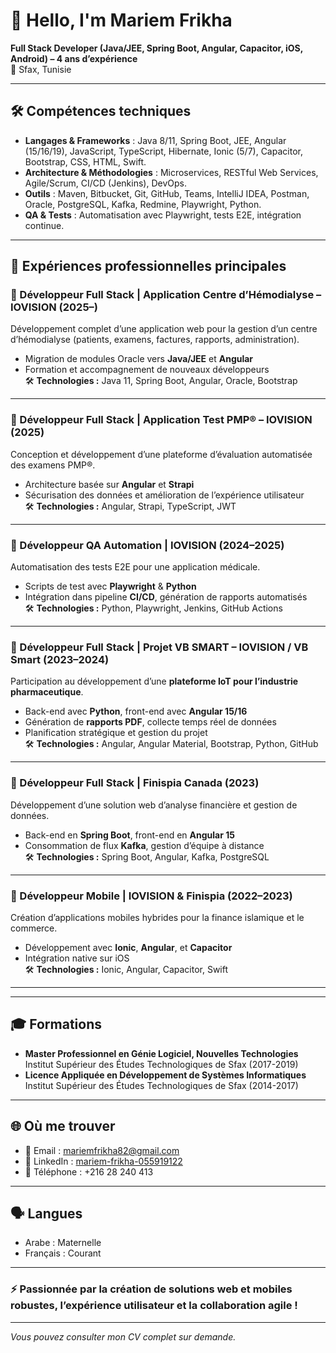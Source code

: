 # 👋 Hello, I'm Mariem Frikha

**Full Stack Developer (Java/JEE, Spring Boot, Angular, Capacitor, iOS, Android) – 4 ans d’expérience**  
📍 Sfax, Tunisie

---

## 🛠️ Compétences techniques

- **Langages & Frameworks** : Java 8/11, Spring Boot, JEE, Angular (15/16/19), JavaScript, TypeScript, Hibernate, Ionic (5/7), Capacitor, Bootstrap, CSS, HTML, Swift.
- **Architecture & Méthodologies** : Microservices, RESTful Web Services, Agile/Scrum, CI/CD (Jenkins), DevOps.
- **Outils** : Maven, Bitbucket, Git, GitHub, Teams, IntelliJ IDEA, Postman, Oracle, PostgreSQL, Kafka, Redmine, Playwright, Python.
- **QA & Tests** : Automatisation avec Playwright, tests E2E, intégration continue.

---

## 💼 Expériences professionnelles principales

### 🔹 Développeur Full Stack | Application Centre d’Hémodialyse – IOVISION (2025–)
Développement complet d’une application web pour la gestion d’un centre d’hémodialyse (patients, examens, factures, rapports, administration).  
- Migration de modules Oracle vers **Java/JEE** et **Angular**
- Formation et accompagnement de nouveaux développeurs  
🛠️ **Technologies :** Java 11, Spring Boot, Angular, Oracle, Bootstrap

---

### 🔹 Développeur Full Stack | Application Test PMP® – IOVISION (2025)
Conception et développement d’une plateforme d’évaluation automatisée des examens PMP®.  
- Architecture basée sur **Angular** et **Strapi**  
- Sécurisation des données et amélioration de l’expérience utilisateur  
🛠️ **Technologies :** Angular, Strapi, TypeScript, JWT

---

### 🔹 Développeur QA Automation | IOVISION (2024–2025)
Automatisation des tests E2E pour une application médicale.  
- Scripts de test avec **Playwright** & **Python**  
- Intégration dans pipeline **CI/CD**, génération de rapports automatisés  
🛠️ **Technologies :** Python, Playwright, Jenkins, GitHub Actions

---

### 🔹 Développeur Full Stack | Projet VB SMART – IOVISION / VB Smart (2023–2024)
Participation au développement d’une **plateforme IoT pour l’industrie pharmaceutique**.  
- Back-end avec **Python**, front-end avec **Angular 15/16**  
- Génération de **rapports PDF**, collecte temps réel de données  
- Planification stratégique et gestion du projet  
🛠️ **Technologies :** Angular, Angular Material, Bootstrap, Python, GitHub

---

### 🔹 Développeur Full Stack | Finispia Canada (2023)
Développement d’une solution web d’analyse financière et gestion de données.  
- Back-end en **Spring Boot**, front-end en **Angular 15**  
- Consommation de flux **Kafka**, gestion d’équipe à distance  
🛠️ **Technologies :** Spring Boot, Angular, Kafka, PostgreSQL

---

### 🔹 Développeur Mobile | IOVISION & Finispia (2022–2023)
Création d’applications mobiles hybrides pour la finance islamique et le commerce.  
- Développement avec **Ionic**, **Angular**, et **Capacitor**  
- Intégration native sur iOS  
🛠️ **Technologies :** Ionic, Angular, Capacitor, Swift

---
---

## 🎓 Formations

- **Master Professionnel en Génie Logiciel, Nouvelles Technologies**  
  Institut Supérieur des Études Technologiques de Sfax (2017-2019)
- **Licence Appliquée en Développement de Systèmes Informatiques**  
  Institut Supérieur des Études Technologiques de Sfax (2014-2017)

---

## 🌐 Où me trouver

- 📧 Email : mariemfrikha82@gmail.com
- 💼 LinkedIn : [mariem-frikha-055919122](https://www.linkedin.com/in/mariem-frikha-055919122/)
- 📱 Téléphone : +216 28 240 413

---

## 🗣️ Langues

- Arabe : Maternelle
- Français : Courant

---

### ⚡️ Passionnée par la création de solutions web et mobiles robustes, l’expérience utilisateur et la collaboration agile !

---

*Vous pouvez consulter mon CV complet sur demande.*



